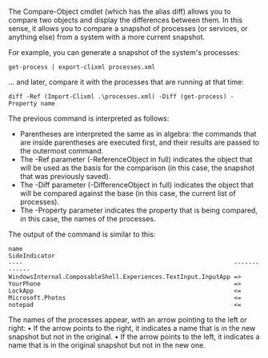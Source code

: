 The Compare-Object cmdlet (which has the alias diff) allows you to compare two objects and display the differences between them. In this sense, it allows you to compare a snapshot of processes (or services, or anything else) from a system with a more current snapshot.

For example, you can generate a snapshot of the system's processes:
``` pwsh
get-process | export-clixml processes.xml
```
... and later, compare it with the processes that are running at that time:
``` pwsh
diff -Ref (Import-Clixml .\processes.xml) -Diff (get-process) -Property name
```

The previous command is interpreted as follows:

- Parentheses are interpreted the same as in algebra: the commands that are inside parentheses are executed first, and their results are passed to the outermost command.
- The -Ref parameter (-ReferenceObject in full) indicates the object that will be used as the basis for the comparison (in this case, the snapshot that was previously saved).
- The -Diff parameter (-DifferenceObject in full) indicates the object that will be compared against the base (in this case, the current list of processes).
- The -Property parameter indicates the property that is being compared, in this case, the names of the processes.

The output of the command is similar to this:

```
name                                                           SideIndicator
----                                                           -------------
WindowsInternal.ComposableShell.Experiences.TextInput.InputApp =>           
YourPhone                                                      =>           
LockApp                                                        <=           
Microsoft.Photos                                               <=           
notepad                                                        <=           
```


The names of the processes appear, with an arrow pointing to the left or right:
• If the arrow points to the right, it indicates a name that is in the new snapshot but not in the original.
• If the arrow points to the left, it indicates a name that is in the original snapshot but not in the new one.